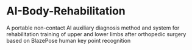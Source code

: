 # AI-Body-Rehabilitation
A portable non-contact AI auxiliary diagnosis method and system for rehabilitation training of upper and lower limbs after orthopedic surgery based on BlazePose human key point recognition
